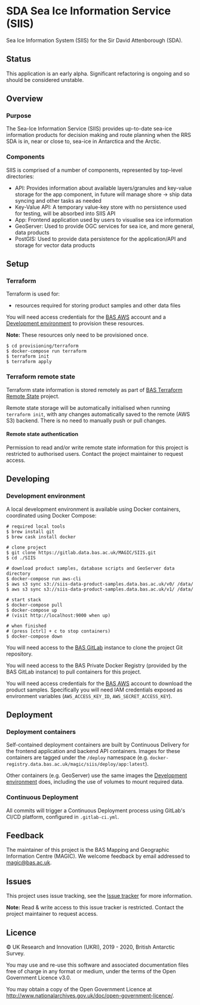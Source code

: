 # SDA Sea Ice Information Service (SIIS)

Sea Ice Information System (SIIS) for the Sir David Attenborough (SDA).

## Status

This application is an early alpha. Significant refactoring is ongoing and so should be considered unstable.

## Overview

### Purpose

The Sea-Ice Information Service (SIIS) provides up-to-date sea-ice information products for decision making and route
planning when the RRS SDA is in, near or close to, sea-ice in Antarctica and the Arctic.

### Components

SIIS is comprised of a number of components, represented by top-level directories:

* API: Provides information about available layers/granules and key-value storage for the app component, in future will
  manage shore -> ship data syncing and other tasks as needed
* Key-Value API: A temporary value-key store with no persistence used for testing, will be absorbed into SIIS API
* App: Frontend application used by users to visualise sea ice information
* GeoServer: Used to provide OGC services for sea ice, and more general, data products
* PostGIS: Used to provide data persistence for the application/API and storage for vector data products

## Setup

### Terraform

Terraform is used for:

* resources required for storing product samples and other data files

You will need access credentials for the [BAS AWS](https://gitlab.data.bas.ac.uk/WSF/bas-aws) account and a
[Development environment](#development-environment) to provision these resources.

**Note:** These resources only need to be provisioned once.

```shell
$ cd provisioning/terraform
$ docker-compose run terraform
$ terraform init
$ terraform apply
```

### Terraform remote state

Terraform state information is stored remotely as part of
[BAS Terraform Remote State](https://gitlab.data.bas.ac.uk/WSF/terraform-remote-state) project.

Remote state storage will be automatically initialised when running `terraform init`, with any changes automatically
saved to the remote (AWS S3) backend. There is no need to manually push or pull changes.

#### Remote state authentication

Permission to read and/or write remote state information for this project is restricted to authorised users. Contact
the project maintainer to request access.

## Developing

### Development environment

A local development environment is available using Docker containers, coordinated using Docker Compose:

```shell
# required local tools
$ brew install git
$ brew cask install docker

# clone project
$ git clone https://gitlab.data.bas.ac.uk/MAGIC/SIIS.git
$ cd ./SIIS

# download product samples, database scripts and GeoServer data directory
$ docker-compose run aws-cli
$ aws s3 sync s3://siis-data-product-samples.data.bas.ac.uk/v0/ /data/
$ aws s3 sync s3://siis-data-product-samples.data.bas.ac.uk/v1/ /data/

# start stack
$ docker-compose pull
$ docker-compose up
# (visit http://localhost:9000 when up)

# when finished
# (press [ctrl] + c to stop containers)
$ docker-compose down
```

You will need access to the [BAS GitLab](https://gitlab.data.bas.ac.uk) instance to clone the project Git repository.

You will need access to the BAS Private Docker Registry (provided by the BAS GitLab instance) to pull containers for
this project.

You will need access credentials for the [BAS AWS](https://gitlab.data.bas.ac.uk/WSF/bas-aws) account to download the
product samples. Specifically you will need IAM credentials exposed as environment variables (`AWS_ACCESS_KEY_ID`,
`AWS_SECRET_ACCESS_KEY`).

## Deployment

### Deployment containers

Self-contained deployment containers are built by Continuous Delivery for the frontend application and backend API
containers. Images for these containers are tagged under the `/deploy` namespace (e.g.
`docker-registry.data.bas.ac.uk/magic/siis/deploy/app:latest`).

Other containers (e.g. GeoServer) use the same images the [Development environment](#development-environment) does,
including the use of volumes to mount required data.

### Continuous Deployment

All commits will trigger a Continuous Deployment process using GitLab's CI/CD platform, configured in `.gitlab-ci.yml`.

## Feedback

The maintainer of this project is the BAS Mapping and Geographic Information Centre (MAGIC). We welcome feedback by
email addressed to [magic@bas.ac.uk](mailto:magic@bas.ac.uk).

## Issues

This project uses issue tracking, see the [Issue tracker](https://gitlab.data.bas.ac.uk/MAGIC/SIIS/-/issues) for more
information.

**Note:** Read & write access to this issue tracker is restricted. Contact the project maintainer to request access.

## Licence

© UK Research and Innovation (UKRI), 2019 - 2020, British Antarctic Survey.

You may use and re-use this software and associated documentation files free of charge in any format or medium, under
the terms of the Open Government Licence v3.0.

You may obtain a copy of the Open Government Licence at http://www.nationalarchives.gov.uk/doc/open-government-licence/.
